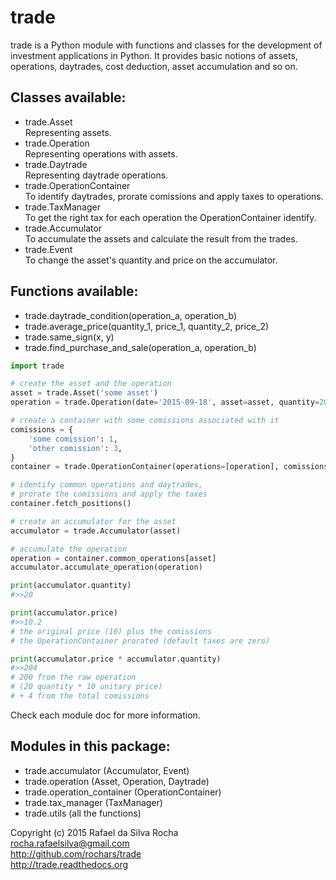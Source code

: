 # trade

trade is a Python module with functions and classes for the development
of investment applications in Python. It provides basic notions of assets,
operations, daytrades, cost deduction, asset accumulation and so on.

## Classes available:
+ trade.Asset  
  Representing assets.
+ trade.Operation  
  Representing operations with assets.
+ trade.Daytrade  
  Representing daytrade operations.
+ trade.OperationContainer  
  To identify daytrades, prorate comissions and apply taxes to operations.
+ trade.TaxManager  
  To get the right tax for each operation the OperationContainer identify.
+ trade.Accumulator  
  To accumulate the assets and calculate the result from the trades.
+ trade.Event  
  To change the asset's quantity and price on the accumulator.

## Functions available:
+ trade.daytrade_condition(operation_a, operation_b)
+ trade.average_price(quantity_1, price_1, quantity_2, price_2)
+ trade.same_sign(x, y)
+ trade.find_purchase_and_sale(operation_a, operation_b)

```python
import trade

# create the asset and the operation
asset = trade.Asset('some asset')
operation = trade.Operation(date='2015-09-18', asset=asset, quantity=20, price=10)

# create a container with some comissions associated with it
comissions = {
    'some comission': 1,
    'other comission': 3,
}
container = trade.OperationContainer(operations=[operation], comissions=comissions)

# identify common operations and daytrades,
# prorate the comissions and apply the taxes
container.fetch_positions()

# create an accumulator for the asset
accumulator = trade.Accumulator(asset)

# accumulate the operation
operation = container.common_operations[asset]
accumulator.accumulate_operation(operation)

print(accumulator.quantity)
#>>20

print(accumulator.price)
#>>10.2
# the original price (10) plus the comissions
# the OperationContainer prorated (default taxes are zero)

print(accumulator.price * accumulator.quantity)
#>>204
# 200 from the raw operation
# (20 quantity * 10 unitary price)
# + 4 from the total comissions

```

Check each module doc for more information.

## Modules in this package:
+ trade.accumulator (Accumulator, Event)
+ trade.operation (Asset, Operation, Daytrade)
+ trade.operation_container (OperationContainer)
+ trade.tax_manager (TaxManager)
+ trade.utils (all the functions)


Copyright (c) 2015 Rafael da Silva Rocha  
rocha.rafaelsilva@gmail.com  
http://github.com/rochars/trade  
http://trade.readthedocs.org  
